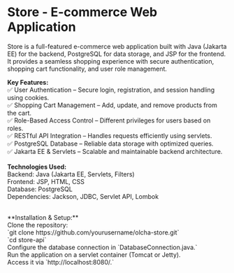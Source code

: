 # Store - E-commerce Web Application
Store is a full-featured e-commerce web application built with Java (Jakarta EE) for the backend, PostgreSQL for data storage, and JSP for the frontend. It provides a seamless shopping experience with secure authentication, shopping cart functionality, and user role management.

**Key Features:**<br>
✅ User Authentication – Secure login, registration, and session handling using cookies.<br>
✅ Shopping Cart Management – Add, update, and remove products from the cart.<br>
✅ Role-Based Access Control – Different privileges for users based on roles.<br>
✅ RESTful API Integration – Handles requests efficiently using servlets.<br>
✅ PostgreSQL Database – Reliable data storage with optimized queries.<br>
✅ Jakarta EE & Servlets – Scalable and maintainable backend architecture.<br>
<br>
**Technologies Used:**<br>
Backend: Java (Jakarta EE, Servlets, Filters)<br>
Frontend: JSP, HTML, CSS<br>
Database: PostgreSQL<br>
Dependencies: Jackson, JDBC, Servlet API, Lombok<br>

<br>
**Installation & Setup:**<br>
Clone the repository:<br>
`git clone https://github.com/yourusername/olcha-store.git`<br>
`cd store-api`<br>
Configure the database connection in `DatabaseConnection.java.`<br>
Run the application on a servlet container (Tomcat or Jetty).<br>
Access it via `http://localhost:8080/.`
